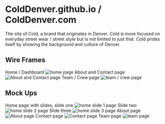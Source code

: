 # ColdDenver.github.io / ColdDenver.com
The site of Cold, a brand that originates in Denver. Cold is more focused on everyday street wear / street style but is not limited to just that. Cold prides itself by showing the background and culture of Denver.

## Wire Frames
Home / Dashboard
![home page](./images/wireframes/home.jpg)
About and Contact page 
![About and Contact page](./images/wireframes/aboutcontact.jpg)
Team / Crew page
![team / crew page](./images/wireframes/team.jpg)

## Mock Ups
Home page with slides, slide one
![home slide 1 page](./images/mockups/home1.jpg)
Slide two
![home slide 2 page](./images/mockups/home2.jpg)
Slide three
![home slide 3 page](./images/mockups/home3.jpg)
About page
![About page](./images/mockups/about.jpg)
Contact page
![Contact page](./images/mockups/contact.jpg)
Team page
![team page](./images/mockups/team.jpg)
